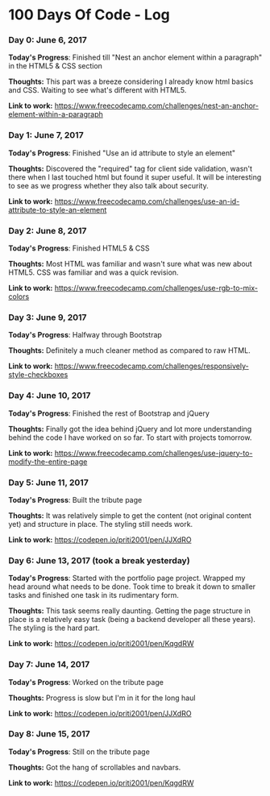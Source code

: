 # 100 Days Of Code - Log

### Day 0: June 6, 2017

**Today's Progress**: Finished till "Nest an anchor element within a paragraph" in the HTML5 & CSS section

**Thoughts:** This part was a breeze considering I already know html basics and CSS. Waiting to see what's different with HTML5.

**Link to work:** https://www.freecodecamp.com/challenges/nest-an-anchor-element-within-a-paragraph 

### Day 1: June 7, 2017

**Today's Progress**: Finished "Use an id attribute to style an element"


**Thoughts:** Discovered the "required" tag for client side validation, wasn't there when I last touched html but found it super useful. It will be interesting to see as we progress whether they also talk about security.

**Link to work:** https://www.freecodecamp.com/challenges/use-an-id-attribute-to-style-an-element

### Day 2: June 8, 2017

**Today's Progress**: Finished HTML5 & CSS

**Thoughts:** Most HTML was familiar and wasn't sure what was new about HTML5. CSS was familiar and was a quick revision.

**Link to work:** https://www.freecodecamp.com/challenges/use-rgb-to-mix-colors


### Day 3: June 9, 2017

**Today's Progress**: Halfway through Bootstrap

**Thoughts:** Definitely a much cleaner method as compared to raw HTML.

**Link to work:** https://www.freecodecamp.com/challenges/responsively-style-checkboxes


### Day 4: June 10, 2017

**Today's Progress**: Finished the rest of Bootstrap and jQuery

**Thoughts:** Finally got the idea behind jQuery and lot more understanding behind the code I have worked on so far. To start with projects tomorrow.

**Link to work:** https://www.freecodecamp.com/challenges/use-jquery-to-modify-the-entire-page


### Day 5: June 11, 2017

**Today's Progress**: Built the tribute page

**Thoughts:** It was relatively simple to get the content (not original content yet) and structure in place. The styling still needs work.

**Link to work:** https://codepen.io/priti2001/pen/JJXdRO

### Day 6: June 13, 2017 (took a break yesterday)

**Today's Progress**: Started with the portfolio page project. Wrapped my head around what needs to be done. Took time to break it down to smaller tasks and finished one task in its rudimentary form.

**Thoughts:** This task seems really daunting. Getting the page structure in place is a relatively easy task (being a backend developer all these years). The styling is the hard part. 

**Link to work:** https://codepen.io/priti2001/pen/KqgdRW

### Day 7: June 14, 2017

**Today's Progress**: Worked on the tribute page

**Thoughts:** Progress is slow but I'm in it for the long haul

**Link to work:** https://codepen.io/priti2001/pen/JJXdRO

### Day 8: June 15, 2017

**Today's Progress**: Still on the tribute page

**Thoughts:** Got the hang of scrollables and navbars.

**Link to work:** https://codepen.io/priti2001/pen/KqgdRW

